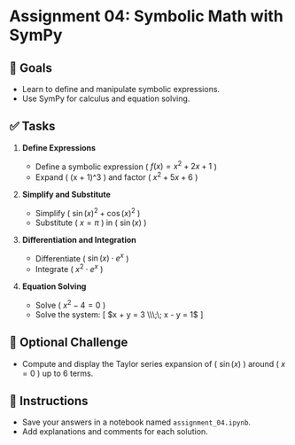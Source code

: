 # Assignment 04: Symbolic Math with SymPy

## 🌟 Goals
- Learn to define and manipulate symbolic expressions.
- Use SymPy for calculus and equation solving.

## ✅ Tasks

1. **Define Expressions**  
   - Define a symbolic expression \( $f(x) = x^2 + 2x + 1$ \)
   - Expand \( (x + 1)^3 \) and factor \( $x^2 + 5x + 6$ \)

2. **Simplify and Substitute**  
   - Simplify \( $\sin(x)^2 + \cos(x)^2$ \)
   - Substitute \( $x = \pi$ \) in \( $\sin(x)$ \)

3. **Differentiation and Integration**  
   - Differentiate \( $\sin(x) \cdot e^x$ \)
   - Integrate \( $x^2 \cdot e^x$ \)

4. **Equation Solving**  
   - Solve \( $x^2 - 4 = 0$ \)
   - Solve the system:
     \[ $x + y = 3 \\\;\;
        x - y = 1$ \]

## 🌟 Optional Challenge
- Compute and display the Taylor series expansion of \( $\sin(x)$ \) around \( $x = 0$ \) up to 6 terms.

## 📌 Instructions
- Save your answers in a notebook named `assignment_04.ipynb`.
- Add explanations and comments for each solution.
